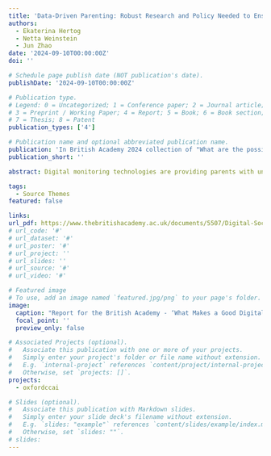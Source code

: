 ```yaml
---
title: 'Data-Driven Parenting: Robust Research and Policy Needed to Ensure that Parental Digital Monitoring Promotes a Good Digital Society'
authors:
  - Ekaterina Hertog
  - Netta Weinstein
  - Jun Zhao
date: '2024-09-10T00:00:00Z'
doi: ''

# Schedule page publish date (NOT publication's date).
publishDate: '2024-09-10T00:00:00Z'

# Publication type.
# Legend: 0 = Uncategorized; 1 = Conference paper; 2 = Journal article;
# 3 = Preprint / Working Paper; 4 = Report; 5 = Book; 6 = Book section;
# 7 = Thesis; 8 = Patent
publication_types: ['4']

# Publication name and optional abbreviated publication name.
publication: 'In British Academy 2024 collection of "What are the possibilities of a good digital society?"'
publication_short: ''

abstract: Digital monitoring technologies are providing parents with unprecedented abilities to oversee and limit their children’s online and offline behaviours. Where previously caregivers primarily relied on direct verbal communication with children to gather information, they now commonly shift towards using digital monitoring technologies to achieve the same aims (namely, information gathering and safeguarding) – often without their children’s awareness or consent bringing significant implications for the family system, children’s well-being, and children’s rights. Their widespread use has significant implications on the overall well-being of our digital society. While these technologies are aimed at increasing children’s safety and helping parents to feel secure, the supporting evidence for their efficacy is limited. At the same time, the risks associated with these technologies, such as their potential to undermine trust within families and disrupt children’s developing self-regulation, are pronounced. With parents increasingly relying on digital monitoring as part of caring for their children, it is imperative to understand the implications of such technologies and to develop best practice recommendations for parents. In this paper, we provide a synthesis of critical future research directions in this space and propose policy recommendations, to facilitate the development and agenda-setting of digital parenting solutions that prioritise children’s privacy while promoting the digital well-being of our society.

tags:
  - Source Themes
featured: false

links:
url_pdf: https://www.thebritishacademy.ac.uk/documents/5507/Digital-Society-Hertog-et-al.pdf
# url_code: '#'
# url_dataset: '#'
# url_poster: '#'
# url_project: ''
# url_slides: ''
# url_source: '#'
# url_video: '#'

# Featured image
# To use, add an image named `featured.jpg/png` to your page's folder.
image:
  caption: "Report for the British Academy - ‘What Makes a Good Digital Society’"
  focal_point: ''
  preview_only: false

# Associated Projects (optional).
#   Associate this publication with one or more of your projects.
#   Simply enter your project's folder or file name without extension.
#   E.g. `internal-project` references `content/project/internal-project/index.md`.
#   Otherwise, set `projects: []`.
projects:
  - oxfordccai

# Slides (optional).
#   Associate this publication with Markdown slides.
#   Simply enter your slide deck's filename without extension.
#   E.g. `slides: "example"` references `content/slides/example/index.md`.
#   Otherwise, set `slides: ""`.
# slides:
---
```


<!-- Supplementary notes can be added here, including [code and math](https://wowchemy.com/docs/content/writing-markdown-latex/). -->
